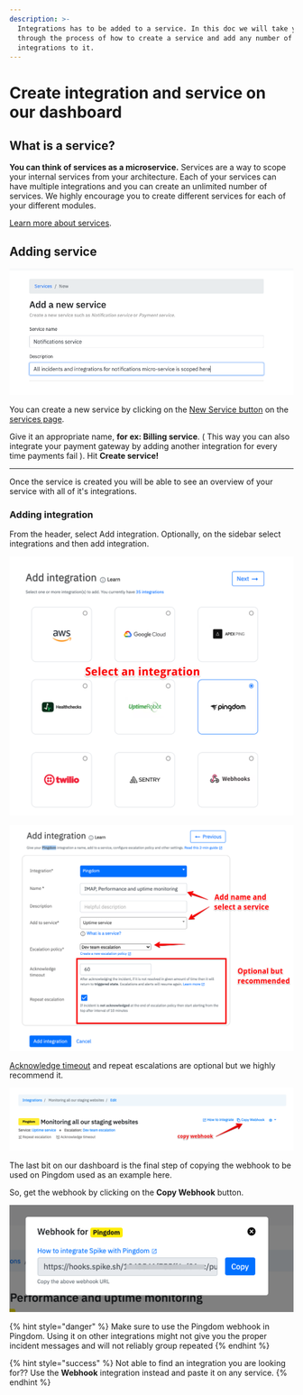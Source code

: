 ```yaml
---
description: >-
  Integrations has to be added to a service. In this doc we will take you
  through the process of how to create a service and add any number of
  integrations to it.
---
```


# Create integration and service on our dashboard

## **What is a service?**

**You can think of services as a microservice.** Services are a way to scope your internal services from your architecture. Each of your services can have multiple integrations and you can create an unlimited number of services. We highly encourage you to create different services for each of your different modules.

[Learn more about services](https://docs.spike.sh/services/introduction-to-services-on-spike).

## Adding service

![](<../.gitbook/assets/image (58).png>)

You can create a new service by clicking on the [New Service button](https://app.spike.sh/services/new) on the [services page](https://app.spike.sh/services).

Give it an appropriate name, **for ex: Billing service**. ( This way you can also integrate your payment gateway by adding another integration for every time payments fail ). Hit **Create service!**

***

Once the service is created you will be able to see an overview of your service with all of it's integrations.

### Adding integration

From the header, select Add integration. Optionally, on the sidebar select integrations and then add integration.

![Step 1 - Select an integration](<../.gitbook/assets/image (19).png>)

![Step 2 - add service, escalation, Acknowledge timeout](<../.gitbook/assets/image (20).png>)

[Acknowledge timeout](https://docs.spike.sh/incidents/acknowledge-timeout) and repeat escalations are optional but we highly recommend it.

![](../.gitbook/assets/copy-webhook.png)

The last bit on our dashboard is the final step of copying the webhook to be used on Pingdom used as an example here.

So, get the webhook by clicking on the **Copy Webhook** button.

![Final step - copy the integration webhook](../.gitbook/assets/integration-last.png)

{% hint style="danger" %}
Make sure to use the Pingdom webhook in Pingdom. Using it on other integrations might not give you the proper incident messages and will not reliably group repeated
{% endhint %}

{% hint style="success" %}
Not able to find an integration you are looking for?? Use the **Webhook** integration instead and paste it on any service.
{% endhint %}
